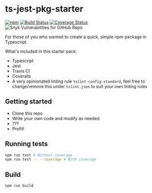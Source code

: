 # ts-jest-pkg-starter
[![npm](https://img.shields.io/npm/v/ts-jest-pkg-starter.svg)](https://www.npmjs.com/package/ts-jest-pkg-starter)
[![Build Status](https://travis-ci.com/briwa/ts-jest-pkg-starter.svg?branch=master)](https://travis-ci.com/briwa/ts-jest-pkg-starter)
[![Coverage Status](https://coveralls.io/repos/github/briwa/ts-jest-pkg-starter/badge.svg?branch=master)](https://coveralls.io/github/briwa/ts-jest-pkg-starter?branch=master)
![Snyk Vulnerabilities for GitHub Repo](https://img.shields.io/snyk/vulnerabilities/github/briwa/ts-jest-pkg-starter.svg)


For those of you who wanted to create a quick, simple npm package in Typescript.

What's included in this starter pack:
- Typescript
- Jest
- Travis CI
- Coveralls
- A very opinionated linting rule `tslint-config-standard`, feel free to change/remove this under `tslint.json` to suit your own linting rules

## Getting started
- Clone this repo
- Write your own code and modify as needed
- ???
- Profit!

## Running tests
```bash
npm run test # Without coverage
npm run test -- --coverage # With coverage
```

## Build
```bash
npm run build
```